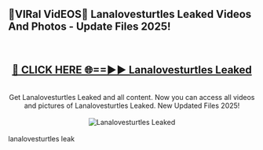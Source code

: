 <h2>🔴VIRal VidEOS🔴 Lanalovesturtles Leaked Videos And Photos - Update Files 2025!</h2>
<br>
<div align="center">
<h2><a href="https://virallinks.top/odZfE0" rel="nofollow">🔴 CLICK HERE 🌐==►► Lanalovesturtles Leaked</a></h2>
<br>
Get Lanalovesturtles Leaked and all content. Now you can access all videos and pictures of Lanalovesturtles Leaked. New Updated Files 2025!
<br>
<br>
<a href="https://virallinks.top/odZfE0" rel="nofollow" data-target="animated-image.originalLink"><img src="https://i.imgur.com/dJHk4Zq.gif)" alt="Lanalovesturtles Leaked" style="max-width: 100%; display: inline-block;" data-target="animated-image.originalImage"></a>
</div>
<br>
lanalovesturtles leak